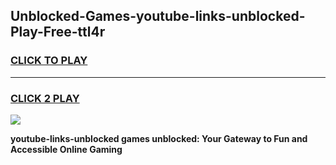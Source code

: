 
## Unblocked-Games-youtube-links-unblocked-Play-Free-ttl4r
<h3>
<a href="https://premium76.site?title=youtube-links-unblocked&ref=21A">CLICK TO PLAY</a></h3>
<hr>

<h3>
<a href="https://premium76.site?title=youtube-links-unblocked&ref=21A">CLICK 2 PLAY</a>
  
</h3>

<a href="https://premium76.site?title=youtube-links-unblocked&ref=21A"><img src="https://clearcache.store/games.png"></a>


**youtube-links-unblocked games unblocked: Your Gateway to Fun and Accessible Online Gaming**
